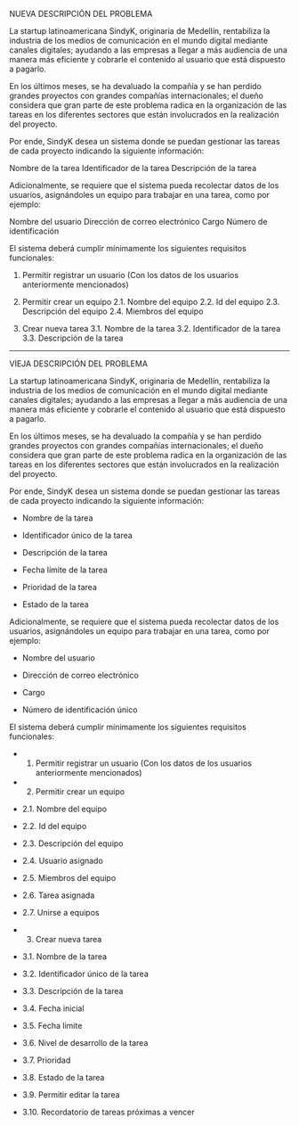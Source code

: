 NUEVA DESCRIPCIÓN DEL PROBLEMA

La startup latinoamericana SindyK, originaria de Medellín, rentabiliza la industria de los medios de comunicación en el mundo digital mediante canales digitales; ayudando a las empresas a llegar a más audiencia de una manera más eficiente y cobrarle el contenido al usuario que está dispuesto a pagarlo.

En los últimos meses, se ha devaluado la compañía y se han perdido grandes proyectos con grandes compañías internacionales; el dueño considera que gran parte de este problema radica en la organización de las tareas en los diferentes sectores que están involucrados en la realización del proyecto.

Por ende, SindyK desea un sistema donde se puedan gestionar las tareas de cada proyecto indicando la siguiente información:

Nombre de la tarea
Identificador de la tarea
Descripción de la tarea

Adicionalmente, se requiere que el sistema pueda recolectar datos de los usuarios, asignándoles un equipo para trabajar en una tarea, como por ejemplo: 

Nombre del usuario
Dirección de correo electrónico
Cargo 
Número de identificación 

El sistema deberá cumplir mínimamente los siguientes requisitos funcionales: 

1. Permitir registrar un usuario (Con los datos de los usuarios anteriormente mencionados)

2. Permitir crear un equipo
2.1.  Nombre del equipo
2.2.  Id del equipo
2.3.  Descripción del equipo
2.4.  Miembros del equipo



3.  Crear nueva tarea
3.1. Nombre de la tarea
3.2. Identificador de la tarea
3.3. Descripción de la tarea


---------------------------------------------------------------------------------------------------------------------------------


VIEJA DESCRIPCIÓN DEL PROBLEMA

  

La startup latinoamericana SindyK, originaria de Medellín, rentabiliza la industria de los medios de comunicación en el mundo digital mediante canales digitales; ayudando a las empresas a llegar a más audiencia de una manera más eficiente y cobrarle el contenido al usuario que está dispuesto a pagarlo.

  

En los últimos meses, se ha devaluado la compañía y se han perdido grandes proyectos con grandes compañías internacionales; el dueño considera que gran parte de este problema radica en la organización de las tareas en los diferentes sectores que están involucrados en la realización del proyecto.

  

Por ende, SindyK desea un sistema donde se puedan gestionar las tareas de cada proyecto indicando la siguiente información:

  

-   Nombre de la tarea
    
-   Identificador único de la tarea
    
-   Descripción de la tarea
    
-   Fecha límite de la tarea
    
-   Prioridad de la tarea
    
-   Estado de la tarea
    

  

Adicionalmente, se requiere que el sistema pueda recolectar datos de los usuarios, asignándoles un equipo para trabajar en una tarea, como por ejemplo:

  

-   Nombre del usuario
    
-   Dirección de correo electrónico
    
-   Cargo
    
-   Número de identificación único
    

  

El sistema deberá cumplir mínimamente los siguientes requisitos funcionales:

  

-   1. Permitir registrar un usuario (Con los datos de los usuarios anteriormente mencionados)
    

  

-   2. Permitir crear un equipo
    

-   2.1. Nombre del equipo
    
-   2.2. Id del equipo
    
-   2.3. Descripción del equipo
    
-   2.4. Usuario asignado
    
-   2.5. Miembros del equipo
    
-   2.6. Tarea asignada
    
-   2.7. Unirse a equipos
    

  

-   3. Crear nueva tarea
    

-   3.1. Nombre de la tarea
    
-   3.2. Identificador único de la tarea
    
-   3.3. Descripción de la tarea
    
-   3.4. Fecha inicial
    
-   3.5. Fecha limite
    
-   3.6. Nivel de desarrollo de la tarea
    
-   3.7. Prioridad
    
-   3.8. Estado de la tarea
    
-   3.9. Permitir editar la tarea
    
-   3.10. Recordatorio de tareas próximas a vencer
